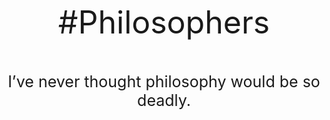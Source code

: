 <p style="text-align: center; font-size: 50px;"> #Philosophers </p>
<p style="text-align: center; font-size: 25px;"> I’ve never thought philosophy would be so deadly. </p>